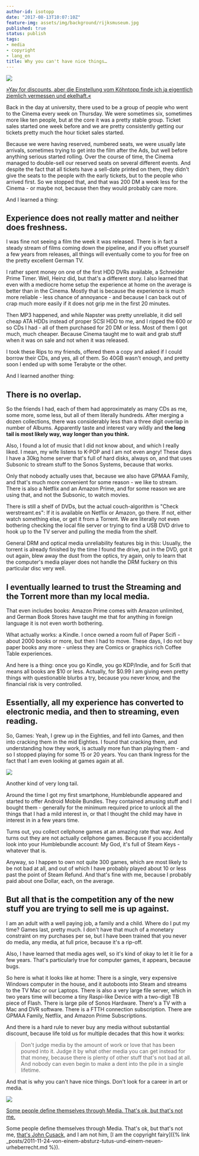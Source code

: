 ```yaml
---
author-id: isotopp
date: "2017-08-13T10:07:10Z"
feature-img: assets/img/background/rijksmuseum.jpg
published: true
status: publish
tags:
- media
- copyright
- lang_en
title: Why you can't have nice things…
---
```

![](/uploads/2017/08/eating-from-the-trashcan.jpg)

[»Yay for discounts, aber die Einstellung vom Köhntopp finde ich ja
eigentlich ziemlich vermessen und
ekelhaft.«](https://twitter.com/hmans/status/896351975800963073)

Back in the day at university, there used to be a group of people who went
to the Cinema every week on Thursday. We were sometimes six, sometimes more
like ten people, but at the core it was a pretty stable group. Ticket sales
started one week before and we are pretty consistently getting our tickets
pretty much the hour ticket sales started.

Because we were having reserved, numbered seats, we were usually late
arrivals, sometimes trying to get into the film after the Ads, but well
before anything serious started rolling. Over the course of time, the Cinema
managed to double-sell our reserved seats on several different events. And
despite the fact that all tickets have a sell-date printed on them, they
didn't give the seats to the people with the early tickets, but to the
people who arrived first. So we stopped that, and that was 200 DM a week
less for the Cinema - or maybe not, because then they would probably care
more. 

And I learned a thing: 

## Experience does not really matter and neither does freshness.

I was fine not seeing a film the week it was released. There is in fact a
steady stream of films coming down the pipeline, and if you offset yourself
a few years from releases, all things will eventually come to you for free
on the pretty excellent German TV.

I rather spent money on one of the first HDD DVRs available, a Schneider
Prime Timer. Well, Heinz did, but that's a different story. I also learned
that even with a mediocre home setup the experience at home on the average
is better than in the Cinema. Mostly that is because the experience is much
more reliable - less chance of annoyance - and because I can back out of
crap much more easily if it does not grip me in the first 20 minutes. 

Then MP3 happened, and while Napster was pretty unreliable, it did sell
cheap ATA HDDs instead of proper SCSI HDD to me, and I ripped the 600 or so
CDs I had - all of them purchased for 20 DM or less. Most of them I got
much, much cheaper. Because Cinema taught me to wait and grab stuff when it
was on sale and not when it was released. 

I took these Rips to my friends, offered them a copy and asked if I could
borrow their CDs, and yes, all of them. So 40GB wasn't enough, and pretty
soon I ended up with some Terabyte or the other. 

And I learned another thing:

## There is no overlap.

So the friends I had, each of them had approximately as many CDs as me, some
more, some less, but all of them literally hundreds. After merging a dozen
collections, there was considerably less than a three digit overlap in
number of Albums. Apparently taste and interest vary wildly and **the long
tail is most likely way, way longer than you think.**

Also, I found a lot of music that I did not know about, and which I really
liked. I mean, my wife listens to K-POP and I am not even angry! These days
I have a 30kg home server that's full of hard disks, always on, and that
uses Subsonic to stream stuff to the Sonos Systems, because that works. 

Only that nobody actually uses that, because we also have GPMAA Family, and
that's much more convenient for some reason - we like to stream. There is
also a Netflix and an Amazon Prime, and for some reason we are using that,
and not the Subsonic, to watch movies. 

There is still a shelf of DVDs, but the actual couch-algorithm is "Check
werstreamt.es": If it is available on Netflix or Amazon, go there. If not,
either watch something else, or get it from a Torrent. We are literally not
even bothering checking the local file server or trying to find a USB DVD
drive to hook up to the TV server and pulling the media from the shelf.

General DRM and optical media unreliability features big in this: Usually,
the torrent is already finished by the time I found the drive, put in the
DVD, got it out again, blew away the dust from the optics, try again, only
to learn that the computer's media player does not handle the DRM fuckery on
this particular disc very well. 

## I eventually learned to trust the Streaming and the Torrent more than my local media.

That even includes books: Amazon Prime comes with Amazon unlimited, and
German Book Stores have taught me that for anything in foreign language it
is not even worth bothering.

What actually works: a Kindle. I once owned a room full of Paper Scifi -
about 2000 books or more, but then I had to move. These days, I do not buy
paper books any more - unless they are Comics or graphics rich Coffee Table
experiences.

And here is a thing: once you go Kindle, you go KDP/Indie, and for Scifi
that means all books are $10 or less. Actually, for $0.99 I am giving even
pretty things with questionable blurbs a try, because you never know, and
the financial risk is very controlled. 

## Essentially, all my experience has converted to electronic media, and then to streaming, even reading.

So, Games: Yeah, I grew up in the Eighties, and fell into Games, and then
into cracking them in the mid Eighties. I found that cracking them, and
understanding how they work, is actually more fun than playing them - and so
I stopped playing for some 15 or 20 years. You can thank Ingress for the
fact that I am even looking at games again at all.

![](/uploads/2017/08/steam-library.jpg)

Another kind of very long tail.

Around the time I got my first smartphone, Humblebundle appeared and started
to offer Android Mobile Bundles. They contained amusing stuff and I bought
them - generally for the minimum required price to unlock all the things
that I had a mild interest in, or that I thought the child may have in
interest in in a few years time.

Turns out, you collect cellphone games at an amazing rate that way. And
turns out they are not actually cellphone games. Because if you accidentally
look into your Humblebundle account: My God, it's full of Steam Keys -
whatever that is.

Anyway, so I happen to own not quite 300 games, which are most likely to be
not bad at all, and out of which I have probably played about 10 or less
past the point of Steam Refund. And that's fine with me, because I probably
paid about one Dollar, each, on the average. 

## But all that is the competition any of the new stuff you are trying to sell me is up against.

I am an adult with a well paying job, a family and a child. Where do I put
my time? Games last, pretty much. I don't have that much of a monetary
constraint on my purchases per se, but I have been trained that you never
do media, any media, at full price, because it's a rip-off.

Also, I have learned that media ages well, so it's kind of okay to let it
lie for a few years. That's particularly true for computer games, it
appears, because bugs.

So here is what it looks like at home: There is a single, very expensive
Windows computer in the house, and it autoboots into Steam and streams to
the TV Mac or our Laptops. There is also a very large file server, which in
two years time will become a tiny Raspi-like Device with a two-digit TB
piece of Flash. There is large pile of Sonos Hardware. There's a TV with a
Mac and DVR software. There is a FTTH connection subscription. There are
GPMAA Family, Netflix, and Amazon Prime Subscriptions. 

And there is a hard rule to never buy any media without substantial
discount, because life told us for multiple decades that this how it works:

> Don't judge media by the amount of work or love that has been poured into
> it. Judge it by what other media you can get instead for that money,
> because there is plenty of other stuff that's not bad at all. And nobody
> can even begin to make a dent into the pile in a single lifetime.

And that is why you can't have nice things. Don't look for a career in art
or media. 

![](/uploads/2017/08/vinyl-558x640.jpg)

[Some people define themselves through Media. That's ok, but that's not
me.](https://twitter.com/avalanche_edin/status/895979245339541504)

Some people define themselves through Media. That's ok, but that's not me,
[that's John Cusack](http://www.imdb.com/title/tt0146882/), and I am not
him, [I am the copyright
fairy]({% link _posts/2011-11-24-von-einem-absturz-tutus-und-einem-neuen-urheberrecht.md %}).
